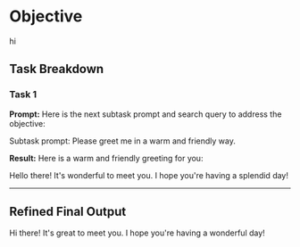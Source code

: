 # Objective

hi

## Task Breakdown

### Task 1

**Prompt:**
Here is the next subtask prompt and search query to address the objective:

Subtask prompt: Please greet me in a warm and friendly way.

**Result:**
Here is a warm and friendly greeting for you:

Hello there! It's wonderful to meet you. I hope you're having a splendid day!

---

## Refined Final Output

Hi there! It's great to meet you. I hope you're having a wonderful day!